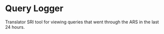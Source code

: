 # Query Logger
Translator SRI tool for viewing queries that went through the ARS in the last 24 hours.
